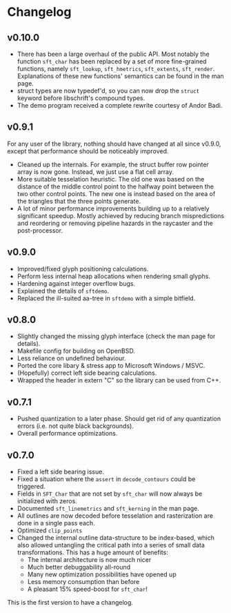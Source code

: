 # Changelog

## v0.10.0
- There has been a large overhaul of the public API.
  Most notably the function `sft_char` has been replaced by a set of more fine-grained functions,
  namely `sft_lookup`, `sft_hmetrics`, `sft_extents`, `sft_render`.
  Explanations of these new functions' semantics can be found in the man page.
- struct types are now typedef'd, so you can now drop the `struct` keyword before libschrift's compound types.
- The demo program received a complete rewrite courtesy of Andor Badi.

## v0.9.1
For any user of the library, nothing should have changed at all since v0.9.0, except that
performance should be noticeably improved.

- Cleaned up the internals. For example, the struct buffer row pointer array is now gone.
  Instead, we just use a flat cell array.
- More suitable tesselation heuristic. The old one was based on the distance of the middle
  control point to the halfway point between the two other control points.
  The new one is instead based on the area of the triangles that the three points generate.
- A lot of minor performance improvements building up to a relatively significant speedup.
  Mostly achieved by reducing branch mispredictions and reordering or removing pipeline hazards
  in the raycaster and the post-processor.

## v0.9.0
- Improved/fixed glyph positioning calculations.
- Perform less internal heap allocations when rendering small glyphs.
- Hardening against integer overflow bugs.
- Explained the details of `sftdemo`.
- Replaced the ill-suited aa-tree in `sftdemo` with a simple bitfield.

## v0.8.0
- Slightly changed the missing glyph interface (check the man page for details).
- Makefile config for building on OpenBSD.
- Less reliance on undefined behaviour.
- Ported the core libary & stress app to Microsoft Windows / MSVC.
- (Hopefully) correct left side bearing calculations.
- Wrapped the header in extern "C" so the library can be used from C++.

## v0.7.1
- Pushed quantization to a later phase.
  Should get rid of any quantization errors (i.e. not quite black backgrounds).
- Overall performance optimizations.

## v0.7.0
- Fixed a left side bearing issue.
- Fixed a situation where the `assert` in `decode_contours` could be triggered.
- Fields in `SFT_Char` that are not set by `sft_char` will now always be initialized with zeros.
- Documented `sft_linemetrics` and `sft_kerning` in the man page.
- All outlines are now decoded before tesselation and rasterization are done in a single pass each.
- Optimized `clip_points`
- Changed the internal outline data-structure to be index-based, which also allowed untangling the
  critical path into a series of small data transformations. This has a huge amount of benefits:
  * The internal architecture is now much nicer
  * Much better debuggability all-round
  * Many new optimization possibilities have opened up
  * Less memory consumption than before
  * A pleasant 15% speed-boost for `sft_char`!

This is the first version to have a changelog.
